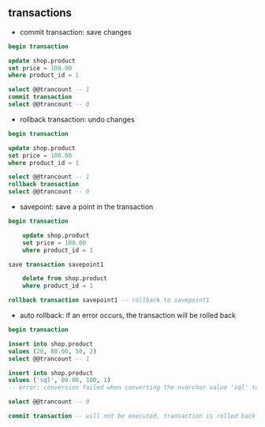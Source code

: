 ## transactions
- commit transaction: save changes
``` sql
begin transaction

update shop.product
set price = 100.00
where product_id = 1

select @@trancount -- 1
commit transaction
select @@trancount -- 0
```
- rollback transaction: undo changes
``` sql
begin transaction

update shop.product
set price = 100.00
where product_id = 1

select @@trancount -- 1
rollback transaction
select @@trancount -- 0
```
- savepoint: save a point in the transaction
``` sql
begin transaction

    update shop.product
    set price = 100.00
    where product_id = 1

save transaction savepoint1

    delete from shop.product
    where product_id = 1

rollback transaction savepoint1 -- rollback to savepoint1
```

- auto rollback: if an error occurs, the transaction will be rolled back
``` sql
begin transaction

insert into shop.product
values (20, 80.00, 50, 2)
select @@trancount -- 1

insert into shop.product
values ('sql', 80.00, 100, 1)
-- error: conversion failed when converting the nvarchar value 'sql' to data type int

select @@trancount -- 0

commit transaction -- will not be executed, transaction is rolled back
```